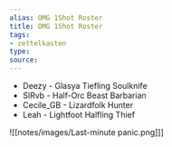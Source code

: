 ```yaml
---
alias: OMG 1Shot Roster
title: OMG 1Shot Roster
tags:
- zettelkasten
type:
source: 
---
```

- Deezy -  Glasya Tiefling Soulknife 
- SlRvb - Half-Orc Beast Barbarian
- Cecile_GB - Lizardfolk Hunter
- Leah - Lightfoot Halfling Thief

![[notes/images/Last-minute panic.png]]]